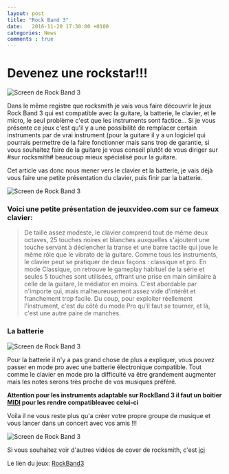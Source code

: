 ```yaml
---
layout: post
title: "Rock Band 3"
date:   2016-11-20 17:30:00 +0100
categories: News
comments : true
---
```

# Devenez une rockstar!!!

![Screen de Rock Band 3](/images/rockband3.png)

Dans le même registre que rocksmith je vais vous faire découvrir le jeux Rock Band 3 qui est compatible avec la guitare,
la batterie, le clavier, et le micro, le seul problème c'est que les instruments sont factice...
Si je vous présente ce jeux c'est qu'il y a une possibilité de remplacer certain instruments par de vrai instrument 
(pour la guitare il y a un logiciel qui pourrais permettre de la faire fonctionner mais sans trop de garantie,
si vous souhaitez faire de la guitare je vous conseil plutôt de vous diriger sur  #sur rocksmith# beaucoup mieux spécialisé pour la guitare.

Cet article vas donc nous mener vers le clavier et la batterie, je vais déjà vous faire une petite présentation du clavier, puis finir par la batterie.

![Screen de Rock Band 3](/images/clavier.jpg)

### Voici une petite présentation de jeuxvideo.com sur ce fameux clavier:

>De taille assez modeste, le clavier comprend tout de même deux octaves, 25 touches noires et blanches auxquelles s'ajoutent une touche servant à déclencher la transe
>et une barre tactile qui joue le même rôle que le vibrato de la guitare. Comme tous les instruments, le clavier peut se pratiquer de deux façons : classique et pro.
>En mode Classique, on retrouve le gameplay habituel de la série et seules 5 touches sont utilisées, offrant une prise en main similaire à celle de la guitare,
>le médiator en moins. C'est abordable par n'importe qui, mais malheureusement assez vide d'intérêt et franchement trop facile.
>Du coup, pour exploiter réellement l'instrument, c'est du côté du mode Pro qu'il faut se tourner, et là, c'est une autre paire de manches.


### La batterie 

![Screen de Rock Band 3](/images/batterie.jpg)

Pour la batterie il n'y a pas grand chose de plus a expliquer, vous pouvez passer en mode pro avec une batterie électronique compatible.
Tout comme le clavier en mode pro la difficulté va être grandement augmenter mais les notes serons très proche de vos musiques préféré.


**Attention pour les instruments adaptable sur RockBand 3 il faut un boitier [MIDI](https://www.amazon.fr/Rock-band-Midi-pro-adaptateur-pour/dp/B0042B3EOM) pour les rendre compatibleavec celui-ci**

  
Voila il ne vous reste plus qu'a créer votre propre groupe de musique et vous lancer dans un concert avec vos amis !!!

![Screen de Rock Band 3](/images/rb.jpg)


Si vous souhaitez voir d'autres vidéos de cover de rocksmith, c'est [ici](/playlist/index.html)

Le lien du jeux: [RockBand3](https://www.amazon.fr/Electronic-Arts-Rock-Band-3/dp/B003SX14TM/ref=sr_1_1?s=videogames&ie=UTF8&qid=1479667506&sr=1-1&keywords=rock+band+3)